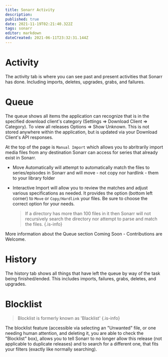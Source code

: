 ```yaml
---
title: Sonarr Activity
description: 
published: true
date: 2021-11-19T02:21:40.322Z
tags: sonarr
editor: markdown
dateCreated: 2021-06-11T23:32:31.144Z
---
```


# Activity

The activity tab is where you can see past and present activities that Sonarr has done.  Including imports, deletes, upgrades, grabs, and failures.

# Queue

The queue shows all items the application can recognize that is in the specified download client's category (Settings => Download Client => Category). To view all releases Options => Show Unknown. This is not stored anywhere within the application, but is updated via your Download Client's API responses.

At the top of the page is `Manual Import` which allows you to abritrarily import media files from any destination Sonarr can access for series that already exist in Sonarr.  

- Move Automatically will attempt to automatically match the files to series/episodes in Sonarr and will move - not copy nor hardlink - them to your library folder
- Interactive Import will allow you to review the matches and adjust various specifications as needed.  It provides the option (bottom left corner) to `Move` or `Copy/Hardlink` your files.  Be sure to choose the correct option for your needs.
  
  > If a directory has more than 100 files in it then Sonarr will not recursively search the directory nor attempt to parse and match the files. {.is-info}

More information about the Queue section Coming Soon - Contributions are Welcome.

# History

The history tab shows all things that have left the queue by way of the task being finished/ended.  This includes imports, failures, grabs, deletes, and upgrades.

# Blocklist

> Blocklist is formerly known as 'Blacklist' {.is-info}

The blocklist feature (accessible via selecting an "Unwanted" file, or one needing human attention, and deleting it, you are able to check the "Blocklist" box), allows you to tell Sonarr to no longer allow this release (not applicable to duplicate releases) and to search for a different one, that fits your filters (exactly like normally searching).
